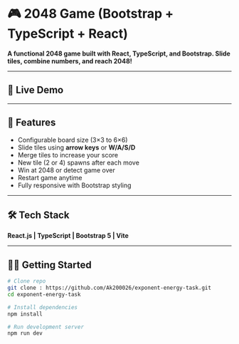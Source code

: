 # 🎮 2048 Game (Bootstrap + TypeScript + React)

**A functional 2048 game built with React, TypeScript, and Bootstrap. Slide tiles, combine numbers, and reach 2048!**

---

## 🚀 Live Demo

[View Live Game]: https://exponent-energy-task.vercel.app/

---

## 📌 Features
- Configurable board size (3×3 to 6×6)  
- Slide tiles using **arrow keys** or **W/A/S/D**  
- Merge tiles to increase your score  
- New tile (2 or 4) spawns after each move  
- Win at 2048 or detect game over  
- Restart game anytime  
- Fully responsive with Bootstrap styling  

---

## 🛠 Tech Stack
**React.js | TypeScript | Bootstrap 5 | Vite**

---

## 🧑‍💻 Getting Started
```bash
# Clone repo
git clone : https://github.com/Ak200026/exponent-energy-task.git
cd exponent-energy-task

# Install dependencies
npm install

# Run development server
npm run dev

